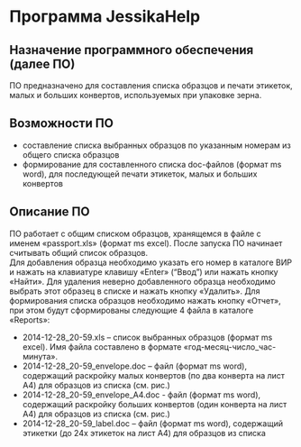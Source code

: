 # Программа JessikaHelp

Назначение программного обеспечения (далее ПО) 
--------------------

ПО предназначено для составления списка образцов и печати этикеток, малых и больших конвертов, используемых при упаковке зерна.

Возможности ПО
--------------------

- составление списка выбранных образцов по указанным номерам из общего списка образцов
- формирование для составленного списка doc-файлов (формат ms word), для последующей печати этикеток, малых и больших конвертов

Описание ПО
--------------------

ПО работает с общим списком образцов, хранящемся в файле c именем «passport.xls» (формат ms excel). После запуска ПО начинает считывать общий список образцов.  
Для добавления образца необходимо указать его номер в каталоге ВИР и нажать на клавиатуре клавишу  «Enter» (“Ввод”) или нажать кнопку «Найти».
Для удаления неверно добавленного образца необходимо выбрать этот образец в списке и нажать кнопку «Удалить».
Для формирования списка образцов необходимо нажать кнопку «Отчет», при этом будут сформированы следующие 4 файла в каталоге «Reports»:
-	2014-12-28_20-59.xls – список выбранных образцов (формат ms excel). Имя файла составлено в формате «год-месяц-число_час-минута».
-	2014-12-28_20-59_envelope.doc – файл (формат ms word), содержащий раскройку малых конвертов (по два конверта на лист А4) для образцов из списка (см. рис.)
-	2014-12-28_20-59_envelope_A4.doc - файл (формат ms word), содержащий раскройку больших конвертов (один конверта на лист А4) для образцов из списка (см. рис.)
-	2014-12-28_20-59_label.doc – файл (формат ms word), содержащий этикетки (до 24х этикеток на лист А4) для образцов из списка
